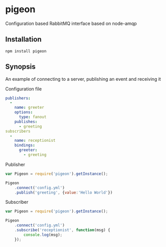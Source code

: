 pigeon
======

Configuration based RabbitMQ interface based on node-amqp

## Installation

    npm install pigeon

## Synopsis

An example of connecting to a server, publishing an event and receiving it

Configuration file
```yaml
publishers:
  -
    name: greeter
    options:
      type: fanout
    publishes:
      - greeting
subscribers
  -
    name: receptionist
    bindings:
      greeter:
        - greeting
```

Publisher
```javascript
var Pigeon = require('pigeon').getInstance();

Pigeon
    .connect('config.yml')
    .publish('greeting', {value:'Hello World'})
```

Subscriber
```javascript
var Pigeon = require('pigeon').getInstance();

Pigeon
    .connect('config.yml')
    .subscribe('receptionist', function(msg) {
        console.log(msg);
    });
```
